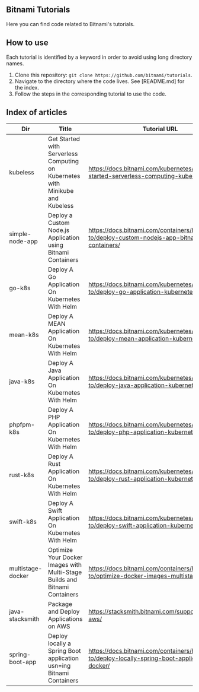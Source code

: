 Bitnami Tutorials
-----------------
Here you can find code related to Bitnami's tutorials.

How to use
----------
Each tutorial is identified by a keyword in order to avoid using long directory names.

1. Clone this repository: `git clone https://github.com/bitnami/tutorials`.
2. Navigate to the directory where the code lives. See [README.md] for the index.
3. Follow the steps in the corresponding tutorial to use the code.

Index of articles
-----------------

|  Dir       |                            Title						     |        Tutorial URL                                                                  |
|------------|-------------------------------------------------------------------------------|--------------------------------------------------------------------------------------|
|kubeless    |Get Started with Serverless Computing on Kubernetes with Minikube and Kubeless |https://docs.bitnami.com/kubernetes/how-to/get-started-serverless-computing-kubeless/ |
|simple-node-app|Deploy a Custom Node.js Application using Bitnami Containers        | https://docs.bitnami.com/containers/how-to/deploy-custom-nodejs-app-bitnami-containers/ |
| go-k8s     | Deploy A Go Application On Kubernetes With Helm                                | https://docs.bitnami.com/kubernetes/how-to/deploy-go-application-kubernetes-helm/    |
|mean-k8s    | Deploy A MEAN Application On Kubernetes With Helm                             | https://docs.bitnami.com/kubernetes/how-to/deploy-mean-application-kubernetes-helm/  | 
|java-k8s    | Deploy A Java Application On Kubernetes With Helm                             | https://docs.bitnami.com/kubernetes/how-to/deploy-java-application-kubernetes-helm/  | 
|phpfpm-k8s  | Deploy A PHP Application On Kubernetes With Helm                             | https://docs.bitnami.com/kubernetes/how-to/deploy-php-application-kubernetes-helm/  | 
|rust-k8s    | Deploy A Rust Application On Kubernetes With Helm                             | https://docs.bitnami.com/kubernetes/how-to/deploy-rust-application-kubernetes-helm/  | 
|swift-k8s    | Deploy A Swift Application On Kubernetes With Helm                             | https://docs.bitnami.com/kubernetes/how-to/deploy-swift-application-kubernetes-helm/  | 
|multistage-docker    | Optimize Your Docker Images with Multi-Stage Builds and Bitnami Containers | https://docs.bitnami.com/containers/how-to/optimize-docker-images-multistage-builds/  | 
|java-stacksmith    | Package and Deploy Applications on AWS | https://stacksmith.bitnami.com/support/quickstart-aws/  | 
|spring-boot-app| Deploy locally a Spring Boot application usn=ing Bitnami Containers | https://docs.bitnami.com/containers/how-to/deploy-locally-spring-boot-application-docker/ | 
